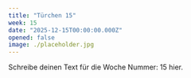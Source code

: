 ```yaml
---
title: "Türchen 15"
week: 15
date: "2025-12-15T00:00:00.000Z"
opened: false
image: ./placeholder.jpg
---
```


Schreibe deinen Text für die Woche Nummer: 15 hier.
